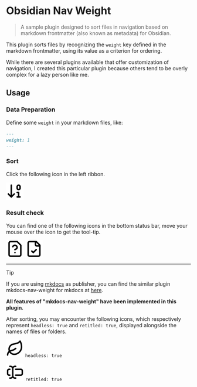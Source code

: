 # Obsidian Nav Weight

> A sample plugin designed to sort files in navigation based on markdown frontmatter (also known as metadata) for Obsidian.

This plugin sorts files by recognizing the `weight` key defined in the markdown frontmatter, using its value as a criterion for ordering.

While there are several plugins available that offer customization of navigation, I created this particular plugin because others tend to be overly complex for a lazy person like me.

## Usage

### Data Preparation 

Define some `weight` in your markdown files, like:
``` markdown
---
weight: 1
---
```

### Sort

Click the following icon in the left ribbon.

![](./assets/sort-icon.svg)

### Result check

You can find one of the following icons in the bottom status bar, move your mouse over the icon to get the tool-tip.

![](./assets/question-icon.svg)
![](./assets/check-icon.svg)


---
> [!TIP]
> If you are using [mkdocs](https://www.mkdocs.org/) as publisher, you can find the similar plugin mkdocs-nav-weight for mkdocs at [here](https://github.com/shu307/mkdocs-nav-weight).
> 
> **All features of "mkdocs-nav-weight" have been implemented in this plugin**.
> 
> After sorting, you may encounter the following icons, which respectively represent `headless: true` and `retitled: true`, displayed alongside the names of files or folders.
>
> ![](./assets/leaf.svg) `headless: true` 
> 
> ![](./assets/text-cursor-input.svg) `retitled: true`
>  